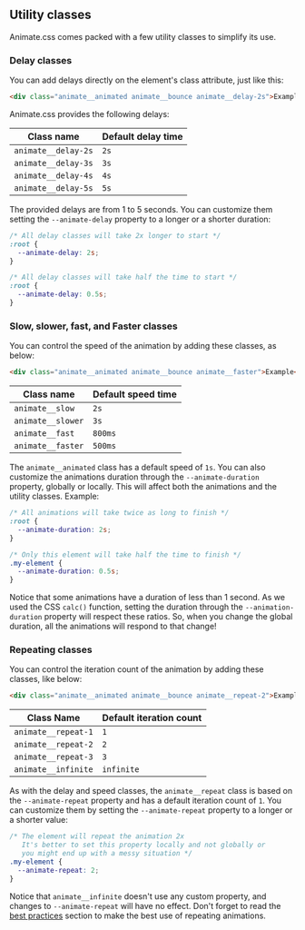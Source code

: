 ## Utility classes

Animate.css comes packed with a few utility classes to simplify its use.

### Delay classes

You can add delays directly on the element's class attribute, just like this:

```html
<div class="animate__animated animate__bounce animate__delay-2s">Example</div>
```

Animate.css provides the following delays:

| Class name          | Default delay time |
| ------------------- | ------------------ |
| `animate__delay-2s` | `2s`               |
| `animate__delay-3s` | `3s`               |
| `animate__delay-4s` | `4s`               |
| `animate__delay-5s` | `5s`               |

The provided delays are from 1 to 5 seconds. You can customize them setting the `--animate-delay` property to a longer or a shorter duration:

```css
/* All delay classes will take 2x longer to start */
:root {
  --animate-delay: 2s;
}

/* All delay classes will take half the time to start */
:root {
  --animate-delay: 0.5s;
}
```

### Slow, slower, fast, and Faster classes

You can control the speed of the animation by adding these classes, as below:

```html
<div class="animate__animated animate__bounce animate__faster">Example</div>
```

| Class name        | Default speed time |
| ----------------- | ------------------ |
| `animate__slow`   | `2s`               |
| `animate__slower` | `3s`               |
| `animate__fast`   | `800ms`            |
| `animate__faster` | `500ms`            |

The `animate__animated` class has a default speed of `1s`. You can also customize the animations duration through the `--animate-duration` property, globally or locally. This will affect both the animations and the utility classes. Example:

```css
/* All animations will take twice as long to finish */
:root {
  --animate-duration: 2s;
}

/* Only this element will take half the time to finish */
.my-element {
  --animate-duration: 0.5s;
}
```

Notice that some animations have a duration of less than 1 second. As we used the CSS `calc()` function, setting the duration through the `--animation-duration` property will respect these ratios. So, when you change the global duration, all the animations will respond to that change!

### Repeating classes

You can control the iteration count of the animation by adding these classes, like below:

```html
<div class="animate__animated animate__bounce animate__repeat-2">Example</div>
```

| Class Name          | Default iteration count |
| ------------------- | ----------------------- |
| `animate__repeat-1` | `1`                     |
| `animate__repeat-2` | `2`                     |
| `animate__repeat-3` | `3`                     |
| `animate__infinite` | `infinite`              |

As with the delay and speed classes, the `animate__repeat` class is based on the `--animate-repeat` property and has a default iteration count of `1`. You can customize them by setting the `--animate-repeat` property to a longer or a shorter value:

```css
/* The element will repeat the animation 2x
   It's better to set this property locally and not globally or
   you might end up with a messy situation */
.my-element {
  --animate-repeat: 2;
}
```

Notice that `animate__infinite` doesn't use any custom property, and changes to `--animate-repeat` will have no effect. Don't forget to read the [best practices](#best-practices) section to make the best use of repeating animations.
